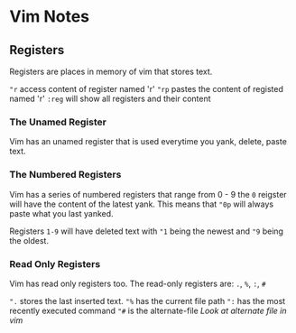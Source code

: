 # Vim Notes

## Registers

Registers are places in memory of vim that stores text.

`"r` access content of register named 'r'
`"rp` pastes the content of registed named 'r'
`:reg` will show all registers and their content

### The Unamed Register

Vim has an unamed register that is used everytime you yank,
delete, paste text.

### The Numbered Registers

Vim has a series of numbered registers that range from 0 - 9
the `0` reigster will have the content of the latest yank.
This means that `"0p` will always paste what you last yanked.

Registers `1-9` will have deleted text with `"1` being the newest
and `"9` being the oldest.

### Read Only Registers

Vim has read only registers too. The read-only registers are:
`.`, `%`, `:`, `#`

`".` stores the last inserted text.
`"%` has the current file path
`":` has the most recently executed command
`"#` is the alternate-file *Look at alternate file in vim*
